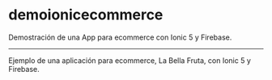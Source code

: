 # demoionicecommerce
Demostración de una App para ecommerce con Ionic 5 y Firebase.

___________________________________________________________________________________________________________

Ejemplo de una aplicación para ecommerce, La Bella Fruta, con Ionic 5 y Firebase.
